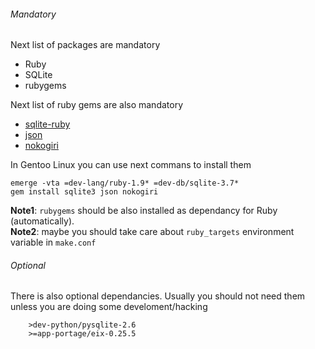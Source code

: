 ###### Mandatory

Next list of packages are mandatory
* Ruby
* SQLite
* rubygems

Next list of ruby gems are also mandatory
* [sqlite-ruby](http://sqlite-ruby.rubyforge.org/)
* [json](http://json-jruby.rubyforge.org/)
* [nokogiri](http://nokogiri.org/)

In Gentoo Linux you can use next commans to install them

```
emerge -vta =dev-lang/ruby-1.9* =dev-db/sqlite-3.7*
gem install sqlite3 json nokogiri
```

**Note1**: `rubygems` should be also installed as dependancy for Ruby (automatically).<br>
**Note2**: maybe you should take care about `ruby_targets` environment variable in `make.conf`

###### Optional

There is also optional dependancies. Usually you should not need them unless you are doing some develoment/hacking

```
    >dev-python/pysqlite-2.6
    >=app-portage/eix-0.25.5
```

